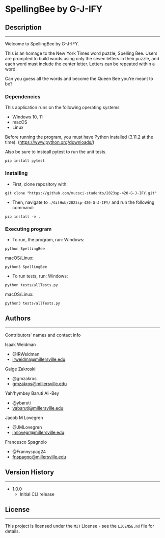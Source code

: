 # SpellingBee by G-J-IFY

## Description
---
Welcome to SpellingBee by G-J-IFY. 

This is an homage to the New York Times word puzzle, Spelling Bee. Users are
prompted to build words using only the seven letters in their puzzle, and each
word must include the center letter. Letters can be repeated within a word. 

Can you guess all the words and become the Queen Bee you're meant to be?

### Dependencies

This application runs on the following operating systems
  - Windows 10, 11
  - macOS
  - Linux

Before running the program, you must have Python installed 
  (3.11.2 at the time). (https://www.python.org/downloads/)

Also be sure to insteall pytest to run the unit tests.
```
pip install pytest
```

### Installing

- First, clone repository with:

```
git clone "https://github.com/mucsci-students/2023sp-420-G-J-IFY.git"
```

- Then, navigate to `./GitHub/2023sp-420-G-J-IFY/` and run the following command:

```
pip install -e .
```

### Executing program

- To run, the program, run:
Windows:
```
python SpellingBee
```
macOS/Linux:
```
python3 SpellingBee
```

- To run tests, run:
Windows:
```
python tests/allTests.py
```
macOS/Linux:
```
python3 tests/allTests.py
```

## Authors
---

Contributors' names and contact info

Isaak Weidman
- @IRWeidman
- irweidma@millersville.edu

Gaige Zakroski
- @gmzakros
- gmzakros@millersville.edu

Yah'hymbey Baruti Ali-Bey
- @ybaruti
- yabaruti@millersville.edu

Jacob M Lovegren
- @JMLovegren
- jmlovegr@millersville.edu

Francesco Spagnolo
- @Frannyspag24
- fnspagno@millersville.edu

## Version History
---
- 1.0.0
  - Initial CLI release

## License
---

This project is licensed under the `MIT` License - see the `LICENSE.md` file for details.
